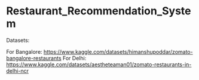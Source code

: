 # Restaurant_Recommendation_System
Datasets:

For Bangalore: https://www.kaggle.com/datasets/himanshupoddar/zomato-bangalore-restaurants
For Delhi: https://www.kaggle.com/datasets/aestheteaman01/zomato-restaurants-in-delhi-ncr
